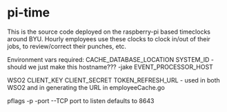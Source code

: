 # pi-time

This is the source code deployed on the raspberry-pi based timeclocks around BYU. Hourly employees use these clocks to clock in/out of their jobs, to review/correct their punches, etc.

Environment vars required:
CACHE_DATABASE_LOCATION
SYSTEM_ID - should we just make this hostname??? -jake
EVENT_PROCESSOR_HOST

WSO2
CLIENT_KEY
CLIENT_SECRET
TOKEN_REFRESH_URL - used in both WSO2 and in generating the URL in employeeCache.go

pflags
-p -port --TCP port to listen defaults to 8643